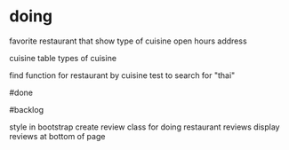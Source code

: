 # doing

  favorite restaurant that show
    type of cuisine
    open hours
    address

  cuisine table
    types of cuisine

  find function for restaurant by cuisine
    test to search for "thai"


#done


#backlog

style in bootstrap
create review class for doing restaurant reviews
display reviews at bottom of page
